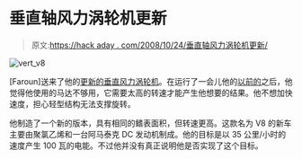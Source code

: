 # 垂直轴风力涡轮机更新

> 原文:[https://hack aday . com/2008/10/24/垂直轴风力涡轮机更新/](https://hackaday.com/2008/10/24/vertical-axis-wind-turbine-update/)

![](../Images/a06e2650c5c422b205b601a06b7efacf.png "vert_v8")

[Faroun]送来了他的[更新的垂直风力涡轮机](http://www.instructables.com/id/V8_vawtsavoniusvertical_axiswindturbineametek/)。在运行了一会儿他的[以前的](http://hackaday.com/2008/09/28/diy-vertical-axis-wind-turbine/)之后，他觉得他使用的马达不够用，它需要太高的转速才能产生他想要的结果。他不想加快速度，担心轻型结构无法支撑旋转。

他制造了一个新的版本，具有相同的鳍表面积，但转速更高。这款名为 V8 的新车主要由聚氯乙烯和一台阿马泰克 DC 发动机制成。他的目标是以 35 公里/小时的速度产生 100 瓦的电能。不过他并没有真正说明他是否实现了这个目标。